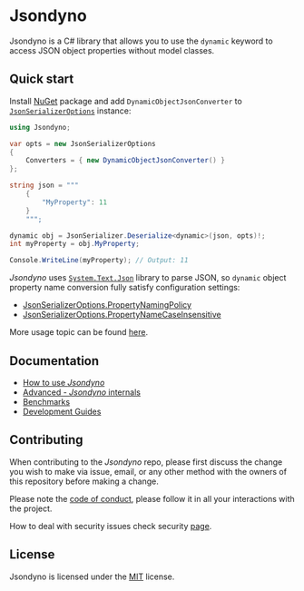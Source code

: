 # Jsondyno

Jsondyno is a C# library that allows you to use the `dynamic` keyword to access JSON object properties without model classes.

## Quick start

Install [NuGet](https://www.nuget.org/packages/Jsondyno) package and add `DynamicObjectJsonConverter` to [`JsonSerializerOptions`](https://learn.microsoft.com/en-us/dotnet/api/system.text.json.jsonserializeroptions) instance:

```csharp
using Jsondyno;

var opts = new JsonSerializerOptions
{
    Converters = { new DynamicObjectJsonConverter() }
};

string json = """
    {
        "MyProperty": 11
    }
    """;

dynamic obj = JsonSerializer.Deserialize<dynamic>(json, opts)!;
int myProperty = obj.MyProperty;

Console.WriteLine(myProperty); // Output: 11
```

*Jsondyno* uses [`System.Text.Json`](https://learn.microsoft.com/en-us/dotnet/api/system.text.json) library to parse JSON, so `dynamic` object property name conversion fully satisfy configuration settings:

- [JsonSerializerOptions.PropertyNamingPolicy](https://learn.microsoft.com/en-us/dotnet/api/system.text.json.jsonserializeroptions.propertynamingpolicy)
- [JsonSerializerOptions.PropertyNameCaseInsensitive](https://learn.microsoft.com/en-us/dotnet/api/system.text.json.jsonserializeroptions.propertynamecaseinsensitive)

More usage topic can be found [here](./docs/Usage.md).

## Documentation

- [How to use *Jsondyno*](./docs/Usage.md)
- [Advanced - *Jsondyno* internals](./docs/Advanced.md)
- [Benchmarks](./docs/Benchmarks.md)
- [Development Guides](./docs/Development.md)

## Contributing

When contributing to the *Jsondyno* repo, please first discuss the change you wish to make via issue, email, or any other method with the owners of this repository before making a change.

Please note the [code of conduct](.github/CODE_OF_CONDUCT.md), please follow it in all your interactions with the project.

How to deal with security issues check security [page](.github/SECURITY.md).

## License

Jsondyno is licensed under the [MIT](LICENSE) license.